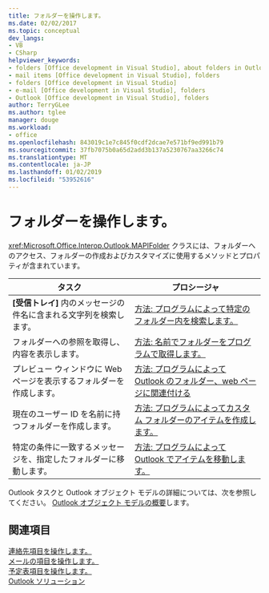 ```yaml
---
title: フォルダーを操作します。
ms.date: 02/02/2017
ms.topic: conceptual
dev_langs:
- VB
- CSharp
helpviewer_keywords:
- folders [Office development in Visual Studio], about folders in Outlook
- mail items [Office development in Visual Studio], folders
- folders [Office development in Visual Studio]
- e-mail [Office development in Visual Studio], folders
- Outlook [Office development in Visual Studio], folders
author: TerryGLee
ms.author: tglee
manager: douge
ms.workload:
- office
ms.openlocfilehash: 843019c1e7c845f0cdf2dcae7e571bf9ed991b79
ms.sourcegitcommit: 37fb7075b0a65d2add3b137a5230767aa3266c74
ms.translationtype: MT
ms.contentlocale: ja-JP
ms.lasthandoff: 01/02/2019
ms.locfileid: "53952616"
---
```

# <a name="work-with-folders"></a>フォルダーを操作します。
  <xref:Microsoft.Office.Interop.Outlook.MAPIFolder> クラスには、フォルダーへのアクセス、フォルダーの作成およびカスタマイズに使用するメソッドとプロパティが含まれています。  
  
|タスク|プロシージャ|  
|----------|---------------|  
|**[受信トレイ]** 内のメッセージの件名に含まれる文字列を検索します。|[方法: プログラムによって特定のフォルダー内を検索します。](../vsto/how-to-programmatically-search-within-a-specific-folder.md)|  
|フォルダーへの参照を取得し、内容を表示します。|[方法: 名前でフォルダーをプログラムで取得します。](../vsto/how-to-programmatically-retrieve-a-folder-by-name.md)|  
|プレビュー ウィンドウに Web ページを表示するフォルダーを作成します。|[方法: プログラムによって Outlook のフォルダー、web ページに関連付ける](../vsto/how-to-programmatically-associate-a-web-page-with-an-outlook-folder.md)|  
|現在のユーザー ID を名前に持つフォルダーを作成します。|[方法: プログラムによってカスタム フォルダーのアイテムを作成します。](../vsto/how-to-programmatically-create-custom-folder-items.md)|  
|特定の条件に一致するメッセージを、指定したフォルダーに移動します。|[方法: プログラムによって Outlook でアイテムを移動します。](../vsto/how-to-programmatically-move-items-in-outlook.md)|  
  
 Outlook タスクと Outlook オブジェクト モデルの詳細については、次を参照してください。 [Outlook オブジェクト モデルの概要](../vsto/outlook-object-model-overview.md)します。  
  
## <a name="see-also"></a>関連項目  
 [連絡先項目を操作します。](../vsto/working-with-contact-items.md)   
 [メールの項目を操作します。](../vsto/working-with-mail-items.md)   
 [予定表項目を操作します。](../vsto/working-with-calendar-items.md)   
 [Outlook ソリューション](../vsto/outlook-solutions.md)  

